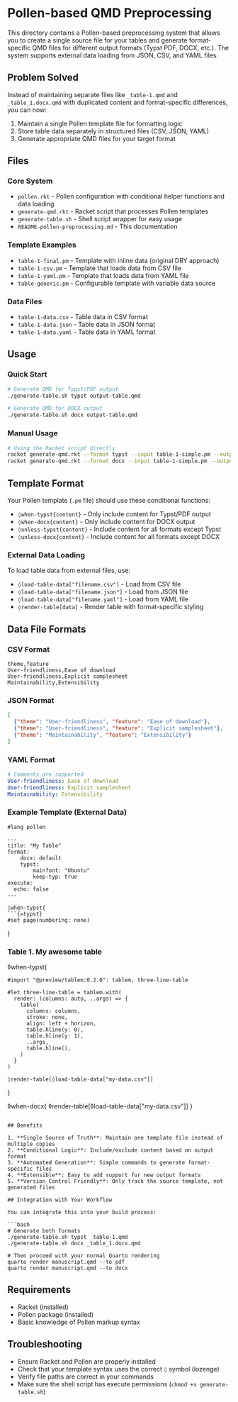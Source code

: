 # Pollen-based QMD Preprocessing

This directory contains a Pollen-based preprocessing system that allows you to create a single source file for your tables and generate format-specific QMD files for different output formats (Typst PDF, DOCX, etc.). The system supports external data loading from JSON, CSV, and YAML files.

## Problem Solved

Instead of maintaining separate files like `_table-1.qmd` and `_table_1.docx.qmd` with duplicated content and format-specific differences, you can now:
1. Maintain a single Pollen template file for formatting logic
2. Store table data separately in structured files (CSV, JSON, YAML)
3. Generate appropriate QMD files for your target format

## Files

### Core System
- `pollen.rkt` - Pollen configuration with conditional helper functions and data loading
- `generate-qmd.rkt` - Racket script that processes Pollen templates  
- `generate-table.sh` - Shell script wrapper for easy usage
- `README-pollen-preprocessing.md` - This documentation

### Template Examples
- `table-1-final.pm` - Template with inline data (original DRY approach)
- `table-1-csv.pm` - Template that loads data from CSV file
- `table-1-yaml.pm` - Template that loads data from YAML file
- `table-generic.pm` - Configurable template with variable data source

### Data Files
- `table-1-data.csv` - Table data in CSV format
- `table-1-data.json` - Table data in JSON format  
- `table-1-data.yaml` - Table data in YAML format

## Usage

### Quick Start

```bash
# Generate QMD for Typst/PDF output
./generate-table.sh typst output-table.qmd

# Generate QMD for DOCX output  
./generate-table.sh docx output-table.qmd
```

### Manual Usage

```bash
# Using the Racket script directly
racket generate-qmd.rkt --format typst --input table-1-simple.pm --output table-typst.qmd
racket generate-qmd.rkt --format docx --input table-1-simple.pm --output table-docx.qmd
```

## Template Format

Your Pollen template (`.pm` file) should use these conditional functions:

- `◊when-typst{content}` - Only include content for Typst/PDF output
- `◊when-docx{content}` - Only include content for DOCX output  
- `◊unless-typst{content}` - Include content for all formats except Typst
- `◊unless-docx{content}` - Include content for all formats except DOCX

### External Data Loading

To load table data from external files, use:
- `◊load-table-data["filename.csv"]` - Load from CSV file
- `◊load-table-data["filename.json"]` - Load from JSON file  
- `◊load-table-data["filename.yaml"]` - Load from YAML file
- `◊render-table[data]` - Render table with format-specific styling

## Data File Formats

### CSV Format
```csv
theme,feature
User-friendliness,Ease of download
User-friendliness,Explicit samplesheet
Maintainability,Extensibility
```

### JSON Format
```json
[
  {"theme": "User-friendliness", "feature": "Ease of download"},
  {"theme": "User-friendliness", "feature": "Explicit samplesheet"},
  {"theme": "Maintainability", "feature": "Extensibility"}
]
```

### YAML Format  
```yaml
# Comments are supported
User-friendliness: Ease of download
User-friendliness: Explicit samplesheet
Maintainability: Extensibility
```

### Example Template (External Data)

```pollen
#lang pollen

---
title: "My Table"
format:
    docx: default
    typst:
        mainfont: "Ubuntu"
        keep-typ: true
execute:
  echo: false
---

◊when-typst{
```{=typst}
#set page(numbering: none)
```
}

### Table 1. My awesome table

◊when-typst{
```{=typst}
#import "@preview/tablem:0.2.0": tablem, three-line-table

#let three-line-table = tablem.with(
  render: (columns: auto, ..args) => {
    table(
      columns: columns,
      stroke: none,
      align: left + horizon,
      table.hline(y: 0),
      table.hline(y: 1),
      ..args,
      table.hline(),
    )
  }
)

```

```{=typst}
◊render-table[◊load-table-data["my-data.csv"]]
```
}

◊when-docx{
◊render-table[◊load-table-data["my-data.csv"]]
}
```

## Benefits

1. **Single Source of Truth**: Maintain one template file instead of multiple copies
2. **Conditional Logic**: Include/exclude content based on output format
3. **Automated Generation**: Simple commands to generate format-specific files
4. **Extensible**: Easy to add support for new output formats
5. **Version Control Friendly**: Only track the source template, not generated files

## Integration with Your Workflow

You can integrate this into your build process:

```bash
# Generate both formats
./generate-table.sh typst _table-1.qmd
./generate-table.sh docx _table_1.docx.qmd

# Then proceed with your normal Quarto rendering
quarto render manuscript.qmd --to pdf
quarto render manuscript.qmd --to docx
```

## Requirements

- Racket (installed)
- Pollen package (installed)
- Basic knowledge of Pollen markup syntax

## Troubleshooting

- Ensure Racket and Pollen are properly installed
- Check that your template syntax uses the correct `◊` symbol (lozenge)
- Verify file paths are correct in your commands
- Make sure the shell script has execute permissions (`chmod +x generate-table.sh`)